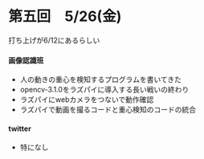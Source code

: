 # 第五回　5/26(金)

打ち上げが6/12にあるらしい

#### 画像認識班
* 人の動きの重心を検知するプログラムを書いてきた  
* opencv-3.1.0をラズパイに導入する長い戦いの終わり  
* ラズパイにwebカメラをつないで動作確認  
* ラズパイで動画を撮るコードと重心検知のコードの統合

#### twitter
* 特になし
